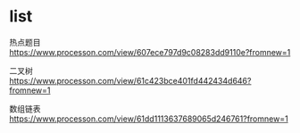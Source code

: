 # list
热点题目  
https://www.processon.com/view/607ece797d9c08283dd9110e?fromnew=1

二叉树   
https://www.processon.com/view/61c423bce401fd442434d646?fromnew=1

数组链表  
https://www.processon.com/view/61dd1113637689065d246761?fromnew=1
